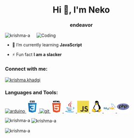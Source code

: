 <h1 align="center">Hi 👋, I'm Neko</h1>
<h3 align="center">endeavor</h3>
<img align="right" alt="Coding" width="400" src="https://user-images.githubusercontent.com/119496228/244701320-c95122e4-dda8-4bc3-b83e-5fe7d5e0b1af.png"/>
<p align="left"> <img src="https://komarev.com/ghpvc/?username=krishma-a&label=Profile%20views&color=0e75b6&style=flat" alt="krishma-a" /> </p>

- 🌱 I’m currently learning **JavaScript**

- ⚡ Fun fact **I am a slacker**

<h3 align="left">Connect with me:</h3>
<p align="left">
<a href="https://instagram.com/krishma.khadgi" target="blank"><img align="center" src="https://raw.githubusercontent.com/rahuldkjain/github-profile-readme-generator/master/src/images/icons/Social/instagram.svg" alt="krishma.khadgi" height="30" width="40" /></a>
</p>

<h3 align="left">Languages and Tools:</h3>
<p align="left"> <a href="https://www.arduino.cc/" target="_blank" rel="noreferrer"> <img src="https://cdn.worldvectorlogo.com/logos/arduino-1.svg" alt="arduino" width="40" height="40"/> </a> <a href="https://www.w3schools.com/css/" target="_blank" rel="noreferrer"> <img src="https://raw.githubusercontent.com/devicons/devicon/master/icons/css3/css3-original-wordmark.svg" alt="css3" width="40" height="40"/> </a> <a href="https://git-scm.com/" target="_blank" rel="noreferrer"> <img src="https://www.vectorlogo.zone/logos/git-scm/git-scm-icon.svg" alt="git" width="40" height="40"/> </a> <a href="https://www.w3.org/html/" target="_blank" rel="noreferrer"> <img src="https://raw.githubusercontent.com/devicons/devicon/master/icons/html5/html5-original-wordmark.svg" alt="html5" width="40" height="40"/> </a> <a href="https://www.java.com" target="_blank" rel="noreferrer"> <img src="https://raw.githubusercontent.com/devicons/devicon/master/icons/java/java-original.svg" alt="java" width="40" height="40"/> </a> <a href="https://developer.mozilla.org/en-US/docs/Web/JavaScript" target="_blank" rel="noreferrer"> <img src="https://raw.githubusercontent.com/devicons/devicon/master/icons/javascript/javascript-original.svg" alt="javascript" width="40" height="40"/> </a> <a href="https://www.linux.org/" target="_blank" rel="noreferrer"> <img src="https://raw.githubusercontent.com/devicons/devicon/master/icons/linux/linux-original.svg" alt="linux" width="40" height="40"/> </a> <a href="https://www.mysql.com/" target="_blank" rel="noreferrer"> <img src="https://raw.githubusercontent.com/devicons/devicon/master/icons/mysql/mysql-original-wordmark.svg" alt="mysql" width="40" height="40"/> </a> <a href="https://www.php.net" target="_blank" rel="noreferrer"> <img src="https://raw.githubusercontent.com/devicons/devicon/master/icons/php/php-original.svg" alt="php" width="40" height="40"/> </a> </p>

<p><img align="left" src="https://github-readme-stats.vercel.app/api/top-langs?username=krishma-a&show_icons=true&locale=en&layout=compact" alt="krishma-a" /></p>

<p>&nbsp;<img align="center" src="https://github-readme-stats.vercel.app/api?username=krishma-a&show_icons=true&locale=en" alt="krishma-a" /></p>

<p><img align="center" src="https://github-readme-streak-stats.herokuapp.com/?user=krishma-a&" alt="krishma-a" /></p>
